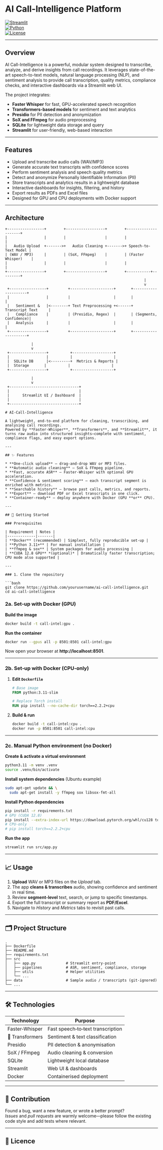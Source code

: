 # AI Call-Intelligence Platform

[![Streamlit](https://img.shields.io/badge/streamlit-v1.33.0-blue)](https://streamlit.io/)  
[![Python](https://img.shields.io/badge/python-3.11-brightgreen.svg)](https://www.python.org/)  
[![License](https://img.shields.io/badge/license-MIT-green.svg)](LICENSE)

---

## Overview

AI Call-Intelligence is a powerful, modular system designed to transcribe, analyze, and derive insights from call recordings. It leverages state-of-the-art speech-to-text models, natural language processing (NLP), and sentiment analysis to provide call transcription, quality metrics, compliance checks, and interactive dashboards via a Streamlit web UI.

The project integrates:

- **Faster Whisper** for fast, GPU-accelerated speech recognition
- **Transformers-based models** for sentiment and text analytics
- **Presidio** for PII detection and anonymization
- **SoX and FFmpeg** for audio preprocessing
- **SQLite** for lightweight data storage and query
- **Streamlit** for user-friendly, web-based interaction

---

## Features

- Upload and transcribe audio calls (WAV/MP3)
- Generate accurate text transcripts with confidence scores
- Perform sentiment analysis and speech quality metrics
- Detect and anonymize Personally Identifiable Information (PII)
- Store transcripts and analytics results in a lightweight database
- Interactive dashboards for insights, filtering, and history
- Export results as PDFs and Excel files
- Designed for GPU and CPU deployments with Docker support

---

## Architecture

```plaintext
+-----------------+        +------------------+        +---------------------+
|                 |        |                  |        |                     |
|   Audio Upload  +------->+   Audio Cleaning +------->+ Speech-to-Text Model |
| (WAV / MP3)     |        | (SoX, FFmpeg)    |        | (Faster Whisper)    |
|                 |        |                  |        |                     |
+-----------------+        +------------------+        +-----------+---------+
                                                                |
                                                                v
 +-----------------+         +--------------------+       +---------------------+
 |                 |         |                    |       |                     |
 |   Sentiment &   |<--------+ Text Preprocessing +<------+  Transcript Text     |
 |   Compliance    |         | (Presidio, Regex)  |       | (Segments, Confidence)|
 |   Analysis      |         |                    |       |                     |
 +-----------------+         +--------------------+       +---------------------+

            |
            v
 +-----------------+          +-------------------+
 |                 |          |                   |
 |  SQLite DB      |<---------+  Metrics & Reports |
 |  Storage       |          |                   |
 +-----------------+          +-------------------+

            |
            v
 +--------------------------------+
 |                                |
 |      Streamlit UI / Dashboard  |
 |                                |
 +--------------------------------+

# AI‑Call‑Intelligence

A lightweight, end‑to‑end platform for cleaning, transcribing, and analysing call recordings.  
Powered by **Faster‑Whisper**, **Transformers**, and **Streamlit**, it turns raw audio into structured insights—complete with sentiment, compliance flags, and easy export options.

---

## ✨ Features

* **One‑click upload** – drag‑and‑drop WAV or MP3 files.
* **Automatic audio cleaning** – SoX & FFmpeg pipeline.
* **Fast, accurate ASR** – Faster‑Whisper with optional GPU acceleration.
* **Confidence & sentiment scoring** – each transcript segment is enriched with metrics.
* **Searchable history** – browse past calls, metrics, and reports.
* **Export** – download PDF or Excel transcripts in one click.
* **Container‑ready** – deploy anywhere with Docker (GPU **or** CPU).

---

## 🚀 Getting Started

### Prerequisites

| Requirement | Notes |
|-------------|-------|
| **Docker** (recommended) | Simplest, fully reproducible set‑up |
| **Python 3.11+** | For manual installation |
| **ffmpeg & sox** | System packages for audio processing |
| **CUDA 12.8 GPU** *(optional)* | Dramatically faster transcription; CPU mode also supported |

---

### 1. Clone the repository

```bash
git clone https://github.com/yourusername/ai-call-intelligence.git
cd ai-call-intelligence
```

### 2a. Set‑up with Docker (GPU)

**Build the image**
```bash
docker build -t call-intel:gpu .
```

**Run the container**
```bash
docker run --gpus all -p 8501:8501 call-intel:gpu
```
Now open your browser at **http://localhost:8501**.

---

### 2b. Set‑up with Docker (CPU‑only)

1. **Edit `Dockerfile`**
   ```dockerfile
   # Base image
   FROM python:3.11-slim

   # Replace Torch install
   RUN pip install --no-cache-dir torch==2.2.2+cpu
   ```
2. **Build & run**
   ```bash
   docker build -t call-intel:cpu .
   docker run -p 8501:8501 call-intel:cpu
   ```

---

### 2c. Manual Python environment (no Docker)

**Create & activate a virtual environment**
```bash
python3.11 -m venv .venv
source .venv/bin/activate
```

**Install system dependencies** (Ubuntu example)
```bash
sudo apt-get update && \
  sudo apt-get install -y ffmpeg sox libsox-fmt-all
```

**Install Python dependencies**
```bash
pip install -r requirements.txt
# GPU (CUDA 12.8)
pip install --extra-index-url https://download.pytorch.org/whl/cu128 torch==2.2.2+cu128
# CPU‑only
# pip install torch==2.2.2+cpu
```

**Run the app**
```bash
streamlit run src/app.py
```

---

## 📈 Usage

1. **Upload** WAV or MP3 files on the *Upload* tab.
2. The app **cleans & transcribes** audio, showing confidence and sentiment in real time.
3. Review **segment‑level** text, search, or jump to specific timestamps.
4. Export the full transcript or summary report as **PDF/Excel**.
5. Navigate to *History* and *Metrics* tabs to revisit past calls.

---

## 🗂️ Project Structure

```text
.
├── Dockerfile
├── README.md
├── requirements.txt
├── src
│   ├── app.py              # Streamlit entry‑point
│   ├── pipelines           # ASR, sentiment, compliance, storage
│   ├── utils               # Helper utilities
│   └── ...
├── data                    # Sample audio / transcripts (git‑ignored)
└── ...
```

---

## 🛠️ Technologies

| Technology | Purpose |
|------------|---------|
| Faster‑Whisper | Fast speech‑to‑text transcription |
| 🤗 Transformers | Sentiment & text classification |
| Presidio | PII detection & anonymisation |
| SoX / FFmpeg | Audio cleaning & conversion |
| SQLite | Lightweight local database |
| Streamlit | Web UI & dashboards |
| Docker | Containerised deployment |

---

## 🤝 Contribution

Found a bug, want a new feature, or wrote a better prompt?  
*Issues* and *pull requests* are warmly welcome—please follow the existing code style and add tests where relevant.

---

## 📄 Licence






